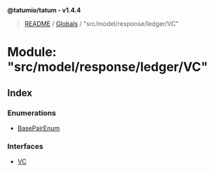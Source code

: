**@tatumio/tatum - v1.4.4**

> [README](../README.md) / [Globals](../globals.md) / "src/model/response/ledger/VC"

# Module: "src/model/response/ledger/VC"

## Index

### Enumerations

* [BasePairEnum](../enums/_src_model_response_ledger_vc_.basepairenum.md)

### Interfaces

* [VC](../interfaces/_src_model_response_ledger_vc_.vc.md)
